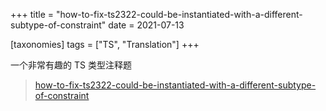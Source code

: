 +++
title = "how-to-fix-ts2322-could-be-instantiated-with-a-different-subtype-of-constraint"
date = 2021-07-13

[taxonomies]
tags = ["TS", "Translation"]
+++

一个非常有趣的 TS 类型注释题

> [how-to-fix-ts2322-could-be-instantiated-with-a-different-subtype-of-constraint](https://stackoverflow.com/questions/56505560/how-to-fix-ts2322-could-be-instantiated-with-a-different-subtype-of-constraint)